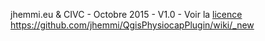 jhemmi.eu & CIVC - Octobre 2015 - V1.0 - Voir la [licence ](https://github.com/jhemmi/QgisPhysiocapPlugin/blob/master/LICENSE)https://github.com/jhemmi/QgisPhysiocapPlugin/wiki/_new